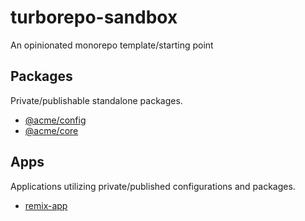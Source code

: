 # turborepo-sandbox

An opinionated monorepo template/starting point

## Packages

Private/publishable standalone packages.

- [@acme/config](./packages/acme-config/README.md)
- [@acme/core](./packages/acme-core/README.md)

## Apps

Applications utilizing private/published configurations and packages.

- [remix-app](./apps/remix-app/README.md)
